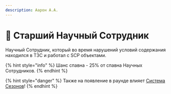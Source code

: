 ```yaml
---
description: Аарон А.А.
---
```


# 🧐 Старший Научный Сотрудник

Научный Сотрудник, который во время нарушений условий содержания находился в ТЗС и работал с SCP объектами.

{% hint style="info" %}
Шанс спавна - 25% от спавна Научных Сотрудников.
{% endhint %}

{% hint style="danger" %}
Также на появление в раунде влияет [Система Сезонов](../../server-systems/seasons-system.md)!
{% endhint %}

